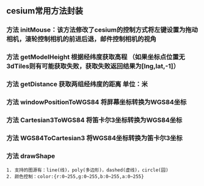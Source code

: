 ## cesium常用方法封装
### 方法 initMouse：该方法修改了cesium的控制方式将左键设置为拖动相机，滚轮控制相机的前进后退，邮件控制相机的视角
### 方法 getModelHeight 根据经纬度获取高程 （如果坐标点位置无3dTiles则有可能获取失败，获取失败返回结果为[lng,lat,-1]）
### 方法 getDistance 获取两组经纬度的距离 单位：米
### 方法 windowPositionToWGS84 将屏幕坐标转换为WGS84坐标
### 方法 Cartesian3ToWGS84 将笛卡尔3坐标转换为WGS84坐标
### 方法 WGS84ToCartesian3 将WGS84坐标转换为笛卡尔3坐标
### 方法 drawShape
    1. 支持的图源有：line(线)，poly(多边形)，dashed(虚线)，circle(园)
    2. 颜色控制：color:{r:0~255,g:0~255,b:0~255,a:0~255}
